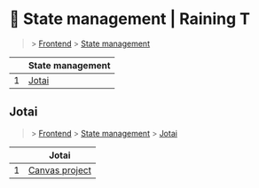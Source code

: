# 🎋 State management  | Raining T

> [](/) > [Frontend](/frontend) > [State management](/frontend/state-management)

<table><thead><tr><th></th><th>State management</th></tr></thead><tbody><tr><td>1</td><td><a href="frontend/state-management/jotai">Jotai</a></td></tr></tbody></table>

## Jotai

> [](/) > [Frontend](/frontend) > [State management](/frontend/state-management) > [Jotai](/frontend/state-management/jotai)

<table><thead><tr><th></th><th>Jotai</th></tr></thead><tbody><tr><td>1</td><td><a href="frontend/state-management/jotai/02-canvas-project">Canvas project</a></td></tr></tbody></table>

